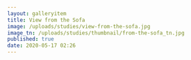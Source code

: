 ```yaml
---
layout: galleryitem
title: View from the Sofa
image: /uploads/studies/view-from-the-sofa.jpg
image_tn: /uploads/studies/thumbnail/from-the-sofa_tn.jpg
published: true
date: 2020-05-17 02:26
---
```

